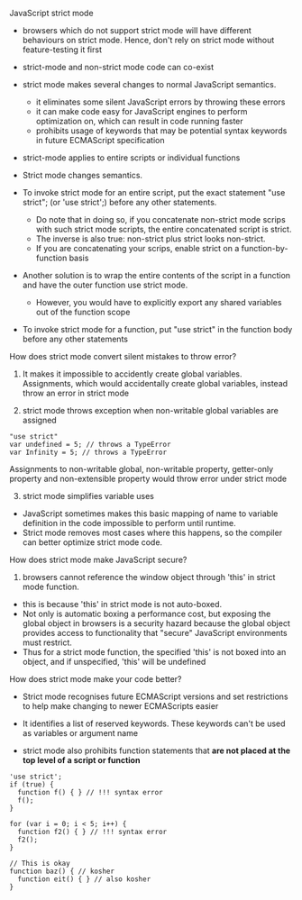 JavaScript strict mode
- browsers which do not support strict mode will have different behaviours on strict mode. Hence, don't rely on strict mode without feature-testing it first
- strict-mode and non-strict mode code can co-exist
- strict mode makes several changes to normal JavaScript semantics.
	- it eliminates some silent JavaScript errors by throwing these errors
	- it can make code easy for JavaScript engines to perform optimization on, which can result in code running faster
	- prohibits usage of keywords that may be potential syntax keywords in future ECMAScript specification
- strict-mode applies to entire scripts or individual functions
- Strict mode changes semantics.


- To invoke strict mode for an entire script, put the exact statement "use strict"; (or 'use strict';) before any other statements.
	- Do note that in doing so, if you concatenate non-strict mode scrips with such strict mode scripts, the entire concatenated script is strict.
	- The inverse is also true: non-strict plus strict looks non-strict. 
	- If you are concatenating your scrips, enable strict on a function-by-function basis
- Another solution is to wrap the entire contents of the script in a function and have the outer function use strict mode.
	- However, you would have to explicitly export any shared variables out of the function scope
- To invoke strict mode for a function, put "use strict" in the function body before any other statements


How does strict mode convert silent mistakes to throw error?
1. It makes it impossible to accidently create global variables. Assignments, which would accidentally create global variables, instead throw an error in strict mode

2. strict mode throws exception when non-writable global variables are assigned
```
"use strict"
var undefined = 5; // throws a TypeError
var Infinity = 5; // throws a TypeError
```
Assignments to non-writable global, non-writable property, getter-only property and non-extensible property would throw error under strict mode

3. strict mode simplifies variable uses
- JavaScript sometimes makes this basic mapping of name to variable definition in the code impossible to perform until runtime. 
- Strict mode removes most cases where this happens, so the compiler can better optimize strict mode code.


How does strict mode make JavaScript secure?
1. browsers cannot reference the window object through 'this' in strict mode function. 
- this is because 'this' in strict mode is not auto-boxed. 
- Not only is automatic boxing a performance cost, but exposing the global object in browsers is a security hazard because the global object provides access to functionality that "secure" JavaScript environments must restrict. 
- Thus for a strict mode function, the specified 'this' is not boxed into an object, and if unspecified, 'this' will be undefined

How does strict mode make your code better?
- Strict mode recognises future ECMAScript versions and set restrictions to help make changing to newer ECMAScripts easier
- It identifies a list of reserved keywords. These keywords can't be used as variables or argument name

- strict mode also prohibits function statements that **are not placed at the top level of a script or function**
```
'use strict';
if (true) {
  function f() { } // !!! syntax error
  f();
}

for (var i = 0; i < 5; i++) {
  function f2() { } // !!! syntax error
  f2();
}

// This is okay
function baz() { // kosher
  function eit() { } // also kosher
}
```
